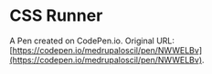 # CSS Runner

A Pen created on CodePen.io. Original URL: [https://codepen.io/medrupaloscil/pen/NWWELBv](https://codepen.io/medrupaloscil/pen/NWWELBv).

